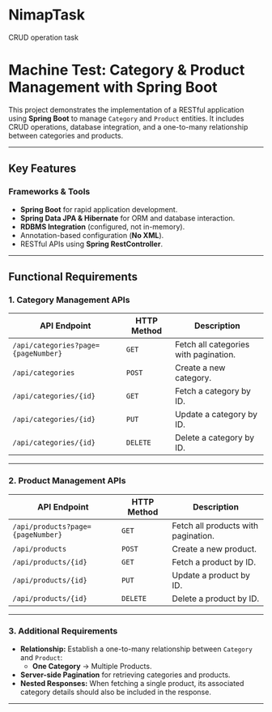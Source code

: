# NimapTask
CRUD operation task
# Machine Test: Category & Product Management with Spring Boot

This project demonstrates the implementation of a RESTful application using **Spring Boot** to manage `Category` and `Product` entities. It includes CRUD operations, database integration, and a one-to-many relationship between categories and products.

---

## Key Features

### Frameworks & Tools
- **Spring Boot** for rapid application development.
- **Spring Data JPA & Hibernate** for ORM and database interaction.
- **RDBMS Integration** (configured, not in-memory).
- Annotation-based configuration (**No XML**).
- RESTful APIs using **Spring RestController**.

---

## Functional Requirements

### 1. Category Management APIs

| API Endpoint                                | HTTP Method | Description                              |
|--------------------------------------------|-------------|------------------------------------------|
| `/api/categories?page={pageNumber}`        | `GET`       | Fetch all categories with pagination.    |
| `/api/categories`                          | `POST`      | Create a new category.                   |
| `/api/categories/{id}`                     | `GET`       | Fetch a category by ID.                  |
| `/api/categories/{id}`                     | `PUT`       | Update a category by ID.                 |
| `/api/categories/{id}`                     | `DELETE`    | Delete a category by ID.                 |

---

### 2. Product Management APIs

| API Endpoint                                | HTTP Method | Description                              |
|--------------------------------------------|-------------|------------------------------------------|
| `/api/products?page={pageNumber}`          | `GET`       | Fetch all products with pagination.      |
| `/api/products`                            | `POST`      | Create a new product.                    |
| `/api/products/{id}`                       | `GET`       | Fetch a product by ID.                   |
| `/api/products/{id}`                       | `PUT`       | Update a product by ID.                  |
| `/api/products/{id}`                       | `DELETE`    | Delete a product by ID.                  |

---

### 3. Additional Requirements
- **Relationship:** Establish a one-to-many relationship between `Category` and `Product`:
  - **One Category** → Multiple Products.
- **Server-side Pagination** for retrieving categories and products.
- **Nested Responses:** When fetching a single product, its associated category details should also be included in the response.

---



